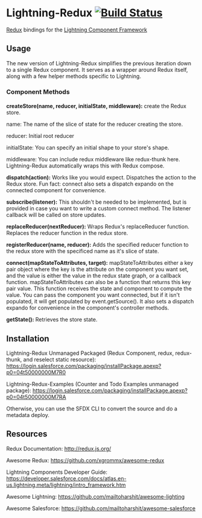 # Lightning-Redux [![Build Status](https://travis-ci.org/madmax983/lightning-redux.svg?branch=master)](https://travis-ci.org/madmax983/lightning-redux)

[Redux](http://redux.js.org/) bindings for the [Lightning Component Framework](https://developer.salesforce.com/docs/atlas.en-us.lightning.meta/lightning/intro_framework.htm)

## Usage
The new version of Lightning-Redux simplifies the previous iteration down to a single Redux component. It serves as a wrapper around Redux itself, along with a few helper methods specific to Lightning.

### Component Methods
####
**createStore(name, reducer, initialState, middleware):** create the Redux store.

name: The name of the slice of state for the reducer creating the store.

reducer: Initial root reducer

initialState: You can specify an initial shape to your store's shape.

middleware: You can include redux middleware like redux-thunk here. Lightning-Redux automatically wraps this with Redux compose.

**dispatch(action):** Works like you would expect. Dispatches the action to the Redux store. Fun fact: connect also sets a dispatch expando on the connected component for convenience.

**subscribe(listener):** This shouldn't be needed to be implemented, but is provided in case you want to write a custom connect method. The listener callback will be called on store updates.

**replaceReducer(nextReducer):** Wraps Redux's replaceReducer function. Replaces the reducer function in the redux store.

**registerReducer(name, reducer):** Adds the specified reducer function to the redux store with the specificed name as it's slice of state.

**connect(mapStateToAttributes, target):** mapStateToAttributes either a key pair object where the key is the attribute on the component you want set, and the value is either the value in the redux state graph, or a callback function. mapStateToAttributes can also be a function that returns this key pair value. This function receives the state and component to compute the value. You can pass the component you want connected, but if it isn't populated, it will get populated by event.getSource(). It also sets a dispatch expando for convenience in the component's controller methods. 

**getState():** Retrieves the store state.

## Installation
Lightning-Redux Unmanaged Packaged (Redux Component, redux, redux-thunk, and reselect static resource): https://login.salesforce.com/packaging/installPackage.apexp?p0=04t50000000M7R0

Lightning-Redux-Examples (Counter and Todo Examples unmanaged package): https://login.salesforce.com/packaging/installPackage.apexp?p0=04t50000000M7RA

Otherwise, you can use the SFDX CLI to convert the source and do a metadata deploy.

## Resources
Redux Documentation: http://redux.js.org/

Awesome Redux: https://github.com/xgrommx/awesome-redux

Lightning Components Developer Guide: https://developer.salesforce.com/docs/atlas.en-us.lightning.meta/lightning/intro_framework.htm 

Awesome Lightning: https://github.com/mailtoharshit/awesome-lighting

Awesome Salesforce: https://github.com/mailtoharshit/awesome-salesforce

